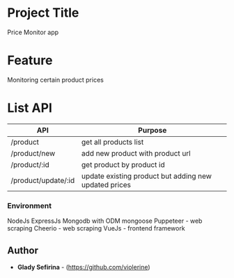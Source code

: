 # Project Title

Price Monitor app 

# Feature

Monitoring certain product prices

# List API

| API  | Purpose |
| ------------- | ------------- |
| /product  | get all products list  |
| /product/new  | add new product with product url  |
| /product/:id  | get product by product id  |
| /product/update/:id  | update existing product but adding new updated prices  |

### Environment
NodeJs
ExpressJs
Mongodb with ODM mongoose
Puppeteer - web scraping
Cheerio - web scraping
VueJs - frontend framework

## Author

* **Glady Sefirina** - (https://github.com/violerine)
